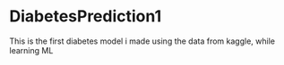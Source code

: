 # DiabetesPrediction1
This is the first diabetes model i made using the data from kaggle, while learning ML
